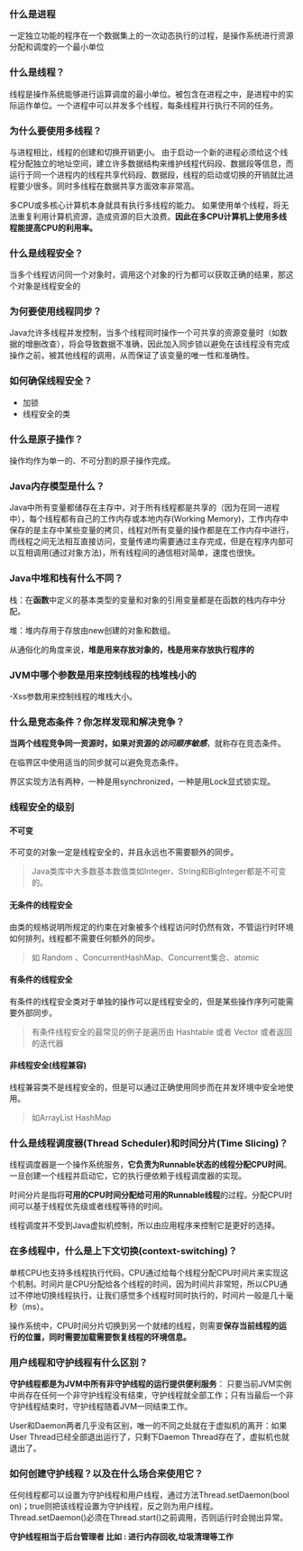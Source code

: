 ### 什么是进程

一定独立功能的程序在一个数据集上的一次动态执行的过程，是操作系统进行资源分配和调度的一个最小单位

### 什么是线程？

线程是操作系统能够进行运算调度的最小单位。被包含在进程之中，是进程中的实际运作单位。一个进程中可以并发多个线程，每条线程并行执行不同的任务。

### 为什么要使用多线程？

与进程相比，线程的创建和切换开销更小。 由于启动一个新的进程必须给这个线程分配独立的地址空间，建立许多数据结构来维护线程代码段、数据段等信息，而运行于同一个进程内的线程共享代码段、数据段，线程的启动或切换的开销就比进程要少很多。同时多线程在数据共享方面效率非常高。

多CPU或多核心计算机本身就具有执行多线程的能力。 如果使用单个线程，将无法重复利用计算机资源，造成资源的巨大浪费。**因此在多CPU计算机上使用多线程能提高CPU的利用率。**

### 什么是线程安全？

当多个线程访问同一个对象时，调用这个对象的行为都可以获取正确的结果，那这个对象是线程安全的

### 为何要使用线程同步？

Java允许多线程并发控制，当多个线程同时操作一个可共享的资源变量时（如数据的增删改查），将会导致数据不准确，因此加入同步锁以避免在该线程没有完成操作之前，被其他线程的调用，从而保证了该变量的唯一性和准确性。

### 如何确保线程安全？

* 加锁
* 线程安全的类

### 什么是原子操作？

操作均作为单一的、不可分割的原子操作完成。

### Java内存模型是什么？

Java中所有变量都储存在主存中，对于所有线程都是共享的（因为在同一进程中），每个线程都有自己的工作内存或本地内存(Working Memory)，工作内存中保存的是主存中某些变量的拷贝，线程对所有变量的操作都是在工作内存中进行，而线程之间无法相互直接访问，变量传递均需要通过主存完成，但是在程序内部可以互相调用(通过对象方法)，所有线程间的通信相对简单，速度也很快。

### Java中堆和栈有什么不同？

栈：在**函数**中定义的基本类型的变量和对象的引用变量都是在函数的栈内存中分配。

堆：堆内存用于存放由new创建的对象和数组。

从通俗化的角度来说，**堆是用来存放对象的，栈是用来存放执行程序的**

### JVM中哪个参数是用来控制线程的栈堆栈小的

-Xss参数用来控制线程的堆栈大小。

### 什么是竞态条件？你怎样发现和解决竞争？

**当两个线程竞争同一资源时，如果对资源的*访问顺序敏感***，就称存在竞态条件。

在临界区中使用适当的同步就可以避免竞态条件。

界区实现方法有两种，一种是用synchronized，一种是用Lock显式锁实现。

### 线程安全的级别

#### 不可变

不可变的对象一定是线程安全的，并且永远也不需要额外的同步。

> Java类库中大多数基本数值类如Integer、String和BigInteger都是不可变的。

#### 无条件的线程安全

由类的规格说明所规定的约束在对象被多个线程访问时仍然有效，不管运行时环境如何排列，线程都不需要任何额外的同步。

> 如 Random 、ConcurrentHashMap、Concurrent集合、atomic

#### 有条件的线程安全

有条件的线程安全类对于单独的操作可以是线程安全的，但是某些操作序列可能需要外部同步。

> 有条件线程安全的最常见的例子是遍历由 Hashtable 或者 Vector 或者返回的迭代器

#### 非线程安全(线程兼容)

线程兼容类不是线程安全的，但是可以通过正确使用同步而在并发环境中安全地使用。

> 如ArrayList HashMap

### 什么是线程调度器(Thread Scheduler)和时间分片(Time Slicing)？

线程调度器是一个操作系统服务，**它负责为Runnable状态的线程分配CPU时间**。一旦创建一个线程并启动它，它的执行便依赖于线程调度器的实现。

时间分片是指将**可用的CPU时间分配给可用的Runnable线程**的过程。分配CPU时间可以基于线程优先级或者线程等待的时间。

线程调度并不受到Java虚拟机控制，所以由应用程序来控制它是更好的选择。

### 在多线程中，什么是上下文切换(context-switching)？

单核CPU也支持多线程执行代码，CPU通过给每个线程分配CPU时间片来实现这个机制。时间片是CPU分配给各个线程的时间，因为时间片非常短，所以CPU通过不停地切换线程执行，让我们感觉多个线程时同时执行的，时间片一般是几十毫秒（ms）。

操作系统中，CPU时间分片切换到另一个就绪的线程，则需要**保存当前线程的运行的位置，同时需要加载需要恢复线程的环境信息。**

### 用户线程和守护线程有什么区别？

**守护线程都是为JVM中所有非守护线程的运行提供便利服务**： 只要当前JVM实例中尚存在任何一个非守护线程没有结束，守护线程就全部工作；只有当最后一个非守护线程结束时，守护线程随着JVM一同结束工作。

User和Daemon两者几乎没有区别，唯一的不同之处就在于虚拟机的离开：如果 User Thread已经全部退出运行了，只剩下Daemon Thread存在了，虚拟机也就退出了。

### 如何创建守护线程？以及在什么场合来使用它？

任何线程都可以设置为守护线程和用户线程，通过方法Thread.setDaemon(bool on)；true则把该线程设置为守护线程，反之则为用户线程。Thread.setDaemon()必须在Thread.start()之前调用，否则运行时会抛出异常。

**守护线程相当于后台管理者 比如 : 进行内存回收,垃圾清理等工作**



### 

